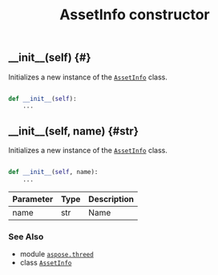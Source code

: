 ﻿---
title: AssetInfo constructor
second_title: Aspose.3D for Python via .NET API References
description: 
type: docs
weight: 10
url: /python-net/aspose.threed/assetinfo/__init__/
is_root: false
---

## \_\_init\_\_(self) {#}

Initializes a new instance of the [`AssetInfo`](/3d/python-net/aspose.threed/assetinfo) class.



```python

def __init__(self):
    ...
```




## \_\_init\_\_(self, name) {#str}

Initializes a new instance of the [`AssetInfo`](/3d/python-net/aspose.threed/assetinfo) class.



```python

def __init__(self, name):
    ...
```


| Parameter | Type | Description |
| :- | :- | :- |
| name | str | Name |



### See Also
* module [`aspose.threed`](../../)
* class [`AssetInfo`](/3d/python-net/aspose.threed/assetinfo)
